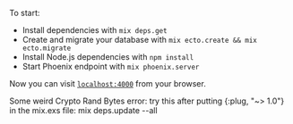 To start:

  * Install dependencies with `mix deps.get`
  * Create and migrate your database with `mix ecto.create && mix ecto.migrate`
  * Install Node.js dependencies with `npm install`
  * Start Phoenix endpoint with `mix phoenix.server`

Now you can visit [`localhost:4000`](http://localhost:4000) from your browser.


Some weird Crypto Rand Bytes error: try this after putting {:plug, "~> 1.0"} in the mix.exs file:
mix deps.update --all
